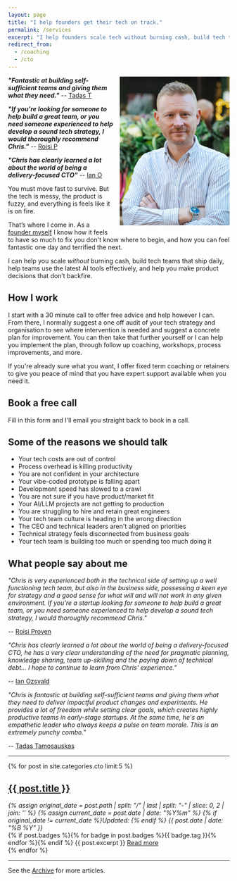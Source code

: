 ```yaml
---
layout: page
title: "I help founders get their tech on track."
permalink: /services
excerpt: "I help founders scale tech without burning cash, build tech teams that ship daily, and make product decisions that don't backfire."
redirect_from:
  - /coaching
  - /cto
---
```


<img alt='Chris Parsons' src='/assets/img/chris-headshot-full.jpg' class='rounded-lg' style='margin: 0 0 1em 1em; float: right; width: 50%; max-width: 250px;'/>

**_"Fantastic at building self-sufficient teams and giving them what they need."_** -- [Tadas T](https://www.linkedin.com/in/tamosauskas/)

**_"If you're looking for someone to help build a great team, or you need someone experienced to help develop a sound tech strategy, I would thoroughly recommend Chris."_** -- [Roisi P](https://www.linkedin.com/in/roisiproven/)

**_"Chris has clearly learned a lot about the world of being a delivery-focused CTO"_** -- [Ian O](https://www.linkedin.com/in/ianozsvald/)

You must move fast to survive. But the tech is messy, the product is fuzzy, and everything is feels like it is on fire.

That’s where I come in. As a [founder myself](/) I know how it feels to have so much to fix you don't know where to begin, and how you can feel fantastic one day and terrified the next.

I can help you scale *without* burning cash, build tech teams that ship daily, help teams use the latest AI tools effectively, and help you make product decisions that don’t backfire.

## How I work

I start with a 30 minute call to offer free advice and help however I can. From there, I normally suggest a one off audit of your tech strategy and organisation to see where intervention is needed and suggest a concrete plan for improvement. You can then take that further yourself or I can help you implement the plan, through follow up coaching, workshops, process improvements, and more.

If you're already sure what you want, I offer fixed term coaching or retainers to give you peace of mind that you have expert support available when you need it.

## Book a free call

Fill in this form and I'll email you straight back to book in a call.

<script async data-uid="2c57927fef" src="https://chrismdp.kit.com/2c57927fef/index.js"></script>

## Some of the reasons we should talk

- Your tech costs are out of control
- Process overhead is killing productivity
- You are not confident in your architecture
- Your vibe-coded prototype is falling apart
- Development speed has slowed to a crawl
- You are not sure if you have product/market fit
- Your AI/LLM projects are not getting to production
- You are struggling to hire and retain great engineers
- Your tech team culture is heading in the wrong direction
- The CEO and technical leaders aren't aligned on priorities
- Technical strategy feels disconnected from business goals
- Your tech team is building too much or spending too much doing it

<!--more-->

## What people say about me

_"Chris is very experienced both in the technical side of setting up a well functioning tech team, but also in the business side, possessing a keen eye for strategy and a good sense for what will and will not work in any given environment. If you're a startup looking for someone to help build a great team, or you need someone experienced to help develop a sound tech strategy, I would thoroughly recommend Chris."_

-- [Roisi Proven](https://www.linkedin.com/in/roisiproven/)

_"Chris has clearly learned a *lot* about the world of being a delivery-focused CTO, he has a very clear understanding of the need for pragmatic planning, knowledge sharing, team up-skilling and the paying down of technical debt... I hope to continue to learn from Chris' experience."_

-- [Ian Ozsvald](https://www.linkedin.com/in/ianozsvald/)

_"Chris is fantastic at building self-sufficient teams and giving them what they need to deliver impactful product changes and experiments. He provides a lot of freedom while setting clear goals, which creates highly productive teams in early-stage startups. At the same time, he's an empathetic leader who always keeps a pulse on team morale. This is an extremely punchy combo."_

-- [Tadas Tamosauskas](https://www.linkedin.com/in/tamosauskas/)

<hr/>

{% for post in site.categories.cto limit:5 %}
   <div class="post-preview py-4">
   <h2><a href="{{ site.baseurl }}{{ post.url }}">{{ post.title }}</a></h2>

   <div style='font-style: italic' class="pb-1 post-date">
   {% assign original_date = post.path | split: "/" | last | split: "-" | slice: 0, 2 | join: '' %}
   {% assign current_date = post.date | date: "%Y%m" %}
   {% if original_date != current_date %}Updated: {% endif %}
   {{ post.date | date: "%B %Y" }}
   </div>
   {% if post.badges %}{% for badge in post.badges %}<span class="badge badge-{{ badge.type }}">{{ badge.tag }}</span>{% endfor %}{% endif %}
   {{ post.excerpt }}
   <a class='underline' href="{{ site.baseurl }}{{ post.url }}">Read more</a>
   </div>
{% endfor %}

<hr>

See the <a href="{{ site.baseurl }}/all/">Archive</a> for more articles. 
<script async data-uid="dadc23073e" src="https://chrismdp.kit.com/dadc23073e/index.js"></script>

<br/>
